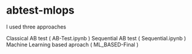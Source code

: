 # abtest-mlops

I used three approaches

Classical AB test ( AB-Test.ipynb )
Sequential AB test ( Sequential.ipynb )
Machine Learning based aproach ( ML_BASED-Final )